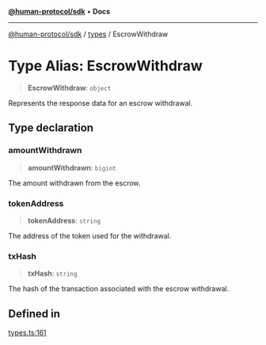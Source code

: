 [**@human-protocol/sdk**](../../README.md) • **Docs**

***

[@human-protocol/sdk](../../modules.md) / [types](../README.md) / EscrowWithdraw

# Type Alias: EscrowWithdraw

> **EscrowWithdraw**: `object`

Represents the response data for an escrow withdrawal.

## Type declaration

### amountWithdrawn

> **amountWithdrawn**: `bigint`

The amount withdrawn from the escrow.

### tokenAddress

> **tokenAddress**: `string`

The address of the token used for the withdrawal.

### txHash

> **txHash**: `string`

The hash of the transaction associated with the escrow withdrawal.

## Defined in

[types.ts:161](https://github.com/humanprotocol/human-protocol/blob/315621d29556c3d3b13e74878918ae7207cff23e/packages/sdk/typescript/human-protocol-sdk/src/types.ts#L161)
